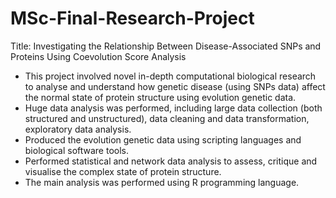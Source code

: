 # MSc-Final-Research-Project
Title: Investigating the Relationship Between Disease-Associated SNPs and Proteins Using Coevolution Score Analysis

- This project involved novel in-depth computational biological research to analyse and understand how genetic disease (using SNPs data)
affect the normal state of protein structure using evolution genetic data.
- Huge data analysis was performed, including large data collection (both structured and unstructured), data cleaning
and data transformation, exploratory data analysis.
- Produced the evolution genetic data using scripting languages and biological software tools.
- Performed statistical and network data analysis to assess, critique and visualise the complex state of protein structure.
- The main analysis was performed using R programming language.
